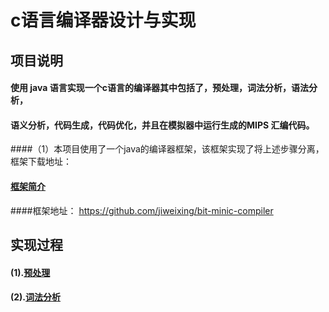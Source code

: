 # c语言编译器设计与实现

## 项目说明

#### 使用 java 语言实现一个c语言的编译器其中包括了，预处理，词法分析，语法分析，
#### 语义分析，代码生成，代码优化，并且在模拟器中运行生成的MIPS 汇编代码。

####（1）本项目使用了一个java的编译器框架，该框架实现了将上述步骤分离，框架下载地址：
#### [框架简介](/source/BITMiniCC.pdf)
####框架地址： https://github.com/jiweixing/bit-minic-compiler




## 实现过程

#### (1).[预处理](/source/PreProcesser/PreProcesser.md)

#### (2).[词法分析](/source/LexAnalyse/LexAnalyse.md)